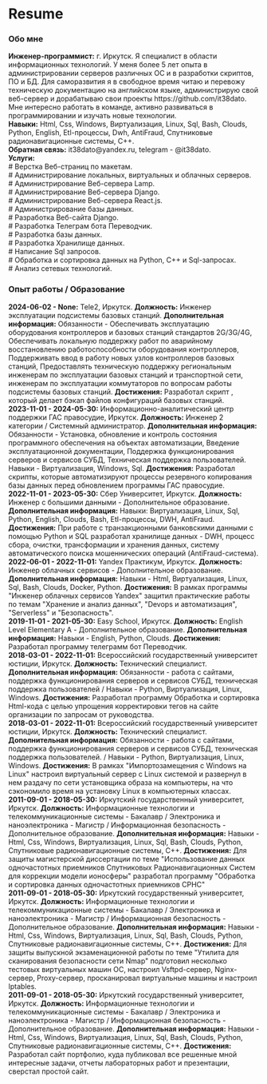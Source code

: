 # Resume
<h3>Обо мне</h3>
<p>
    <strong>Инженер-программист:</strong> г. Иркутск. Я специалист в области информационных технологий. У меня более 5 лет опыта в администрировании серверов различных ОС и в разработки скриптов, ПО и БД. Для саморазвития я в свободное время читаю и перевожу техническую документацию на английском языке, администрирую свой веб-сервер и дорабатываю свои проекты https://github.com/it38dato. Мне интересно работать в команде, активно развиваться в программировании и изучать новые технологии.<br>
    <strong>Навыки:</strong> Html, Css, Windows, Виртуализация, Linux, Sql, Bash, Clouds, Python, English, Etl-процессы, Dwh, AntiFraud, Спутниковые радионавигационные системы, С++.<br>
    <strong>Обратная связь:</strong> it38dato@yandex.ru, telegram - @it38dato.<br>
    <strong>Услуги:</strong><br>
    # Верстка Веб-страниц по макетам.<br>
    # Администрирование локальных, виртуальных и облачных серверов.<br>
    # Администрирование Веб-сервера Lamp.<br>
    # Администрирование Веб-сервера Django.<br>
    # Администрирование Веб-сервера React.js.<br>
    # Администрирование базы данных.<br>
    # Разработка Веб-сайта Django.<br>
    # Разработка Телеграм бота Переводчик.<br>
    # Разработка базы данных.<br>
    # Разработка Хранилище данных.<br>
    # Написание Sql запросов.<br>
    # Обработка и сортировка данных на Python, C++ и Sql-запросах.<br>
    # Анализ сетевых технологий.
</p>
<h3>Опыт работы / Образование</h3>
<p>
    <strong>2024-06-02 - None:</strong> Tele2, Иркутск. <strong>Должность:</strong> Инженер эксплуатации подсистемы базовых станций. <strong>Дополнительная информация:</strong> Обязанности - Обеспечивать эксплуатацию оборудования контроллеров и базовых станций стандартов 2G/3G/4G, Обеспечивать локальную поддержку работ по аварийному восстановлению работоспособности оборудования контроллеров, Поддерживать ввод в работу новых узлов контроллеров базовых станций, Предоставлять техническую поддержку региональным инженерам по эксплуатации базовых станций и транспортной сети, инженерам по эксплуатации коммутаторов по вопросам работы подсистемы базовых станций. <strong>Достижения:</strong> Разработал скрипт , который делает бэкап файлов конфигураций базовых станций.<br>
    <strong>2023-11-01 - 2024-05-30:</strong> Информационно-аналитический центр поддержки ГАС правосудие, Иркутск. <strong>Должность:</strong> Инженер 2 категории / Системный администратор. <strong>Дополнительная информация:</strong> Обязанности - Установка, обновление и контроль состояния программного обеспечения на объектах автоматизации, Введение эксплуатационной документации, Поддержка функционирования серверов и сервисов СУБД, Техническая поддержка пользователей. Навыки - Виртуализация, Windows, Sql. <strong>Достижения:</strong> Разработал скрипты, которые автоматизируют процессы резервного копирования базы данных перед обновлением программы ГАС правосудие.<br>
    <strong>2022-11-01 - 2023-05-30:</strong> Сбер Университет, Иркутск. <strong>Должность:</strong> Инженер с большими данными - Дополнительное образование. <strong>Дополнительная информация:</strong> Навыки: Виртуализация, Linux, Sql, Python, English, Clouds, Bash, Etl-процессы, DWH, AntiFraud. <strong>Достижения:</strong> При работе с транзакционными банковскими данными с помощью Python и SQL разработал хранилище данных - DWH, процесс сбора, очистки, трансформации и хранения данных, систему автоматического поиска мошеннических операций (AntiFraud-система).<br>
    <strong>2022-06-01 - 2022-11-01:</strong> Yandex Практикум, Иркутск. <strong>Должность:</strong> Инженер облачных сервисов - Дополнительное образование. <strong>Дополнительная информация:</strong> Навыки - Html, Виртуализация, Linux, Sql, Bash, Clouds, Docker, Python. <strong>Достижения:</strong> В рамках программы "Инженер облачных сервисов Yandex" защитил практические работы по темам "Хранение и анализ данных", "Devops и автоматизация", "Serverless" и "Безопасность".<br>
    <strong>2019-11-01 - 2021-05-30:</strong> Easy School, Иркутск. <strong>Должность:</strong> English Level Elementary A - Дополнительное образование. <strong>Дополнительная информация:</strong> Навыки - English, Python, Clouds. <strong>Достижения:</strong> Разработал программу телеграмм бот Переводчик.<br>
    <strong>2018-03-01 - 2022-11-01:</strong> Всероссийский государственный университет юстиции, Иркутск. <strong>Должность:</strong> Технический специалист. <strong>Дополнительная информация:</strong> Обязанности - работа с сайтами, поддержка функционирования серверов и сервисов СУБД, техническая поддержка пользователей / Навыки - Python, Виртуализация, Linux, Windows. <strong>Достижения:</strong> Разработал программу Обработка и сортировка Html-кода с целью упрощения корректировки тегов на сайте организации по запросам от руководства.<br>
    <strong>2018-03-01 - 2022-11-01:</strong> Всероссийский государственный университет юстиции, Иркутск. <strong>Должность:</strong> Технический специалист. <strong>Дополнительная информация:</strong> Обязанности - работа с сайтами, поддержка функционирования серверов и сервисов СУБД, техническая поддержка пользователей. / Навыки - Python, Виртуализация, Linux, Windows. <strong>Достижения:</strong> В рамках "Импортозамещения с Windows на Linux" настроил виртуальный сервер с Linux системой и развернул в нем раздачу по сети установщика образа на компьютеры, на что сэкономило время на установку Linux в компьютерных классах.<br>
    <strong>2011-09-01 - 2018-05-30:</strong> Иркутский государственный университет, Иркутск. <strong>Должность:</strong> Информационные технологии и телекоммуникационные системы - Бакалавр / Электроника и наноэлектроника - Магистр / Информационная безопасность - Дополнительное образование. <strong>Дополнительная информация:</strong> Навыки - Html, Css, Windows, Виртуализация, Linux, Sql, Bash, Clouds, Python, Спутниковые радионавигационные системы, С++. <strong>Достижения:</strong> Для защиты магистерской диссертации по теме "Использование данных одночастотных приемников Спутниковых Радионавигационных Систем для коррекции модели ионосферы" разработал программу "Обработка и сортировка данных одночастотных приемников СРНС"<br>
    <strong>2011-09-01 - 2018-05-30:</strong> Иркутский государственный университет, Иркутск. <strong>Должность:</strong> Информационные технологии и телекоммуникационные системы - Бакалавр / Электроника и наноэлектроника - Магистр / Информационная безопасность - Дополнительное образование. <strong>Дополнительная информация:</strong> Навыки - Html, Css, Windows, Виртуализация, Linux, Sql, Bash, Clouds, Python, Спутниковые радионавигационные системы, С++. <strong>Достижения:</strong> Для защиты выпускной экзаменационной работы по теме "Утилита для сканирования безопасности сети Nmap" подготовил несколько тестовых виртуальных машин ОС, настроил Vsftpd-сервер, Nginx-сервер, Proxy-сервер, просканировал виртуальные машины и настроил Iptables.<br>
    <strong>2011-09-01 - 2018-05-30:</strong> Иркутский государственный университет, Иркутск. <strong>Должность:</strong> Информационные технологии и телекоммуникационные системы - Бакалавр / Электроника и наноэлектроника - Магистр / Информационная безопасность - Дополнительное образование. <strong>Дополнительная информация:</strong> Навыки - Html, Css, Windows, Виртуализация, Linux, Sql, Bash, Clouds, Python, Спутниковые радионавигационные системы, С++. <strong>Достижения:</strong> Разработал сайт портфолио, куда публиковал все решенные мной интересные задачи, отчеты лабораторных работ и презентации, сверстал простой сайт.
</p>